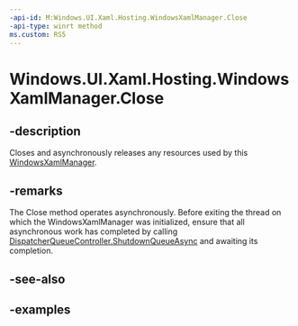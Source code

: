 ```yaml
---
-api-id: M:Windows.UI.Xaml.Hosting.WindowsXamlManager.Close
-api-type: winrt method
ms.custom: RS5
---
```


<!-- Method syntax.
public void WindowsXamlManager.Close()
-->

# Windows.UI.Xaml.Hosting.WindowsXamlManager.Close

## -description
Closes and asynchronously releases any resources used by this [WindowsXamlManager](windowsxamlmanager.md).

## -remarks

The Close method operates asynchronously.
Before exiting the thread on which the WindowsXamlManager was initialized,
ensure that all asynchronous work has completed
by calling
[DispatcherQueueController.ShutdownQueueAsync](../windows.system/dispatcherqueuecontroller_shutdownqueueasync_542547627.md)
and awaiting its completion.

## -see-also

## -examples
